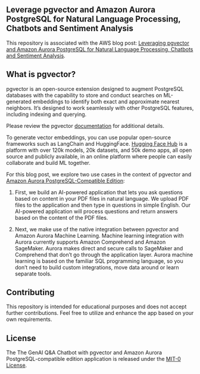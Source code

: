 ## Leverage pgvector and Amazon Aurora PostgreSQL for Natural Language Processing, Chatbots and Sentiment Analysis

This repository is associated with the AWS blog post: [Leveraging pgvector and Amazon Aurora PostgreSQL for Natural Language Processing, Chatbots and Sentiment Analysis](https://aws.amazon.com/blogs/database/leverage-pgvector-and-amazon-aurora-postgresql-for-natural-language-processing-chatbots-and-sentiment-analysis/).

## What is pgvector?

pgvector is an open-source extension designed to augment PostgreSQL databases with the capability to store and conduct searches on ML-generated embeddings to identify both exact and approximate nearest neighbors. It’s designed to work seamlessly with other PostgreSQL features, including indexing and querying.

Please review the pgvector [documentation](https://github.com/pgvector/pgvector) for additional details.

To generate vector embeddings, you can use popular open-source frameworks such as LangChain and HuggingFace. [Hugging Face Hub](https://huggingface.co/docs/hub/index) is a platform with over 120k models, 20k datasets, and 50k demo apps, all open source and publicly available, in an online platform where people can easily collaborate and build ML together.

For this blog post, we explore two use cases in the context of pgvector and [Amazon Aurora PostgreSQL-Compatible Edition](https://docs.aws.amazon.com/AmazonRDS/latest/AuroraUserGuide/Aurora.AuroraPostgreSQL.html):

1. First, we build an AI-powered application that lets you ask questions based on content in your PDF files in natural language. We upload PDF files to the application and then type in questions in simple English. Our AI-powered application will process questions and return answers based on the content of the PDF files.

2. Next, we make use of the native integration between pgvector and Amazon Aurora Machine Learning. Machine learning integration with Aurora currently supports Amazon Comprehend and Amazon SageMaker. Aurora makes direct and secure calls to SageMaker and Comprehend that don’t go through the application layer. Aurora machine learning is based on the familiar SQL programming language, so you don’t need to build custom integrations, move data around or learn separate tools.

## Contributing

This repository is intended for educational purposes and does not accept further contributions. Feel free to utilize and enhance the app based on your own requirements.

## License

The The GenAI Q&A Chatbot with pgvector and Amazon Aurora PostgreSQL-compatible edition application is released under the [MIT-0 License](https://spdx.org/licenses/MIT-0.html).
